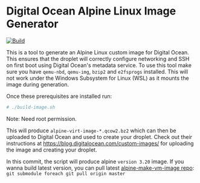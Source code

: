 # Digital Ocean Alpine Linux Image Generator

[![Build](https://github.com/jkenlooper/alpine-droplet/actions/workflows/build.yml/badge.svg)](https://github.com/jkenlooper/alpine-droplet/actions/workflows/build.yml)

This is a tool to generate an Alpine Linux custom image for Digital Ocean. This ensures that the droplet will correctly configure networking and SSH on first boot using Digital Ocean's metadata service. To use this tool make sure you have `qemu-nbd`, `qemu-img`, `bzip2` and `e2fsprogs` installed. This will not work under the Windows Subsystem for Linux (WSL) as it mounts the image during generation.

Once these prerequisites are installed run:

```bash
# ./build-image.sh
```

Note: Need root permission.

This will produce `alpine-virt-image-*.qcow2.bz2` which can then be uploaded to Digital Ocean and used to create your droplet. Check out their instructions at https://blog.digitalocean.com/custom-images/ for uploading the image and creating your droplet.

In this commit, the script will produce alpine `version 3.20` image. 
If you wanna build latest version, you can pull latest [alpine-make-vm-image repo](https://github.com/alpinelinux/alpine-make-vm-image): `git submodule foreach git pull origin master`
